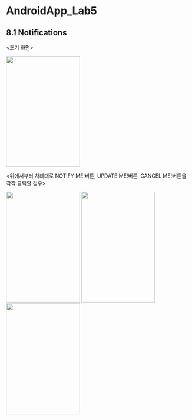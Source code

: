 # AndroidApp_Lab5

## 8.1 Notifications

<초기 화면>

<img src = "https://user-images.githubusercontent.com/70666097/124907915-aca67780-e023-11eb-94cd-9fdc3e8e25c6.png" width="200" height="300"> 

<위에서부터 차례대로 NOTIFY ME!버튼, UPDATE ME!버튼, CANCEL ME!버튼을 각각 클릭할 경우>

<img src = "https://user-images.githubusercontent.com/70666097/124907919-add7a480-e023-11eb-921c-1f9f145b36bf.png" width="200" height="300"> <img src = "https://user-images.githubusercontent.com/70666097/124907922-af08d180-e023-11eb-9f2c-b7f50e4f640a.png" width="200" height="300"> <img src = "https://user-images.githubusercontent.com/70666097/124907925-b039fe80-e023-11eb-9842-67517cb2f736.png" width="200" height="300">
